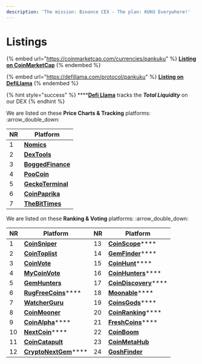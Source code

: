 ```yaml
---
description: 'The mission: Binance CEX - The plan: KUKU Everywhere!'
---
```


# Listings

{% embed url="https://coinmarketcap.com/currencies/pankuku" %}
****[**Listing on CoinMarketCap**](https://coinmarketcap.com/currencies/pankuku/)****
{% endembed %}

{% embed url="https://defillama.com/protocol/pankuku" %}
****[**Listing on DefiLlama**](https://defillama.com/protocol/pankuku)****
{% endembed %}

{% hint style="success" %}
****[**Defi Llama**](https://defillama.com/protocol/pankuku) tracks the _**Total Liquidity**_ on our DEX
{% endhint %}

We are listed on these **Price Charts & Tracking** platforms: :arrow\_double\_down:

| NR | Platform                                                                                                          |
| -- | ----------------------------------------------------------------------------------------------------------------- |
| 1  | ****[**Nomics**](https://nomics.com/assets/kuku2-pankuku)****                                                     |
| 2  | ****[**DexTools**](https://www.dextools.io/app/bsc/pair-explorer/0x9b6742066be28c12402c892d4c7c5bd585f14ddd)****  |
| 3  | ****[**BoggedFinance**](https://charts.bogged.finance/?c=bsc\&t=0x84Fd7CC4Cd689fC021eE3D00759B6D255269D538)****   |
| 4  | ****[**PooCoin**](https://poocoin.app/tokens/0x84fd7cc4cd689fc021ee3d00759b6d255269d538)****                      |
| 5  | ****[**GeckoTerminal**](https://geckoterminal.com/bsc/pools/0x880f72d967ebc1ee87c1f89a0706a4c3bfe47831)****       |
| 6  | ****[**CoinPaprika**](https://coinpaprika.com/it/trading-view/kuku-pankuku)****                                   |
| 7  | ****[**TheBitTimes**](https://thebittimes.com/token-KUKU-BSC-0x84Fd7CC4Cd689fC021eE3D00759B6D255269D538.html)**** |

We are listed on these **Ranking & Voting** platforms: :arrow\_double\_down:

| NR | Platform                                                                                    | NR | Platform                                                                   |
| -- | ------------------------------------------------------------------------------------------- | -- | -------------------------------------------------------------------------- |
| 1  | ****[**CoinSniper**](https://coinsniper.net/coin/28158)****                                 | 13 | [**CoinScope**](https://www.coinscope.co/coin/kuku)****                    |
| 2  | ****[**CoinToplist**](https://cointoplist.net/coin/pankuku)****                             | 14 | [**GemFinder**](https://gemfinder.cc/gem/8010)****                         |
| 3  | ****[**CoinVote**](https://coinvote.cc/coin/Pankuku)****                                    | 15 | [**CoinHunt**](https://coinhunt.cc/coin/472882472)****                     |
| 4  | ****[**MyCoinVote**](https://www.mycoinvote.com/panKUKU)****                                | 16 | [**CoinHunters**](https://coinhunters.cc/tokens/panKUKU)****               |
| 5  | ****[**GemHunters**](https://gemhunters.net/coin/pankuku/)****                              | 17 | [**CoinDiscovery**](https://coindiscovery.app/coin/pankuku/overview)****   |
| 6  | [**RugFreeCoins**](https://www.rugfreecoins.com/details/8453)****                           | 18 | [**Moonable**](https://www.moonable.co/coin/9erY81RFiHIlpJL90r1C)****      |
| 7  | ****[**WatcherGuru**](https://watcher.guru/coin/pankuku)****                                | 19 | [**CoinsGods**](https://coinsgods.com/coin/4748)****                       |
| 8  | ****[**CoinMooner**](https://coinmooner.com/coin/14060)****                                 | 20 | [**CoinRanking**](https://coinranking.com/coin/1uxgo8EkH+pankuku-kuku)**** |
| 9  | [**CoinAlpha**](https://coinalpha.app/token/0x84Fd7CC4Cd689fC021eE3D00759B6D255269D538)**** | 21 | [**FreshCoins**](https://www.freshcoins.io/coins/pankuku)****              |
| 10 | [**NextCoin**](https://nextcoin.us/coin/pankuku/)****                                       | 22 | ****[**CoinBoom**](https://coinboom.net/coin/pankuku-1256)****             |
| 11 | ****[**CoinCatapult**](https://coincatapult.com/coin/pankuku-kuku)****                      | 23 | ****[**CoinMetaHub**](https://coinmetahub.com/coin/alltime/view/178)****   |
| 12 | [**CryptoNextGem**](https://cryptonextgem.com/introduction-about-pankuku-token/)****        | 24 | ****[**GoshFinder**](https://goshfinder.com/coin/pankuku)****              |
